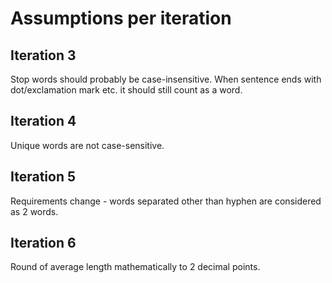 # Assumptions per iteration

## Iteration 3
Stop words should probably be case-insensitive.
When sentence ends with dot/exclamation mark etc. it should still count as a word.

## Iteration 4
Unique words are not case-sensitive.

## Iteration 5
Requirements change - words separated other than hyphen are considered as 2 words.

## Iteration 6
Round of average length mathematically to 2 decimal points.
